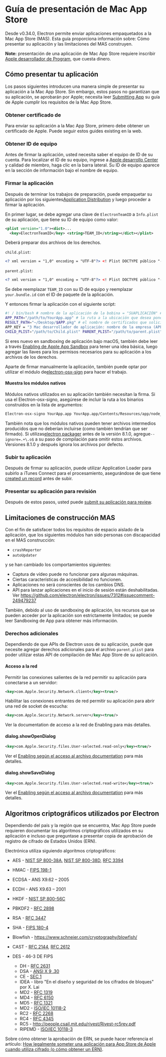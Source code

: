 # Guía de presentación de Mac App Store

Desde v0.34.0, Electron permite enviar aplicaciones empaquetados a la Mac App Store (MAS). Esta guía proporciona información sobre: Cómo presentar su aplicación y las limitaciones del MAS construyen.

**Note:** presentación de una aplicación de Mac App Store requiere inscribir [Apple desarrollador de Program](https://developer.apple.com/support/compare-memberships/), que cuesta dinero.

## Cómo presentar tu aplicación

Los pasos siguientes introducen una manera simple de presentar su aplicación a la Mac App Store. Sin embargo, estos pasos no garantizan que su aplicación, se aprobarán por Apple; necesita leer [Submitting App](https://developer.apple.com/library/mac/documentation/IDEs/Conceptual/AppDistributionGuide/SubmittingYourApp/SubmittingYourApp.html) su guía de Apple cumplir los requisitos de la Mac App Store.

### Obtener certificado de

Para enviar su aplicación a la Mac App Store, primero debe obtener un certificado de Apple. Puede seguir estos guides</a> existing en la web.</p> 

### Obtener ID de equipo

Antes de firmar la aplicación, usted necesita saber el equipo de ID de su cuenta. Para localizar el ID de su equipo, ingrese a [Apple desarrollo Center](https://developer.apple.com/account/) y calidad de miembro, haga clic en la barra lateral. Su ID de equipo aparece en la sección de información bajo el nombre de equipo.

### Firmar la aplicación

Después de terminar los trabajos de preparación, puede empaquetar su aplicación por los siguientes[Application Distribution](application-distribution.md) y luego proceder a firmar la aplicación.

En primer lugar, se debe agregar una clave de `ElectronTeamID` a `Info.plist` de su aplicación, que tiene su ID de equipo como valor:

```xml
<plist version="1.0"><dict>...
  <key>ElectronTeamID</key> <string>TEAM_ID</string></dict></plist>
```

Deberá preparar dos archivos de los derechos.

`child.plist`:

```xml
<? xml version = "1,0" encoding = "UTF-8"?> <! Plist DOCTYPE público "-//Apple//DTD PLIST 1.0 / / EN" "http://www.apple.com/DTDs/PropertyList-1.0.dtd" ><plist version="1.0"> <dict> <key>com.apple.security.app sandbox</key> <true/> <key>com.apple.security.inherit</key> <true/> </dict></plist>
```

`parent.plist`:

```xml
<? xml version = "1,0" encoding = "UTF-8"?> <! Plist DOCTYPE público "-//Apple//DTD PLIST 1.0 / / EN" "http://www.apple.com/DTDs/PropertyList-1.0.dtd" ><plist version="1.0"> <dict> <key>com.apple.security.app sandbox</key> <true/> <key>com.apple.security.application groups</key> <string>TEAM_ID.your.bundle.id</string> </dict></plist>
```

Se debe reemplazar `TEAM_ID` con su ID de equipo y reemplazar `your.bundle.id` con el ID de paquete de la aplicación.

Y entonces firmar la aplicación con el siguiente script:

```bash
#! / bin/bash # nombre de la aplicación de la bobina = "SUAPLICACIÓN" # la ruta de tu aplicación a firmar.
APP_PATH="/path/to/YourApp.app" # la ruta a la ubicación que desea poner el paquete firmado.
RESULT_PATH="~/Desktop/$APP.pkg" # el nombre de certificados que solicita.
APP_KEY = "3 Mac desarrollador de aplicación: nombre de la empresa (APPIDENTITY)" INSTALLER_KEY = "3ª fiesta Mac desarrollador instalador: empresa nombre (APPIDENTITY)" # la ruta de los archivos plist.
CHILD_PLIST="/path/to/Child.plist" PARENT_PLIST="/path/to/parent.plist" FRAMEWORKS_PATH = "$APP_KEY" "Marcos de contenidos de$APP_PATH" codiseño de la -s -f--codiseño de "$FRAMEWORKS_PATH/Electron marco Framework.framework/Versions/A/Electron" derechos "$CHILD_PLIST" "$APP_KEY" -s -f--los derechos "$CHILD_PLIST" "$FRAMEWORKS_PATH/Electron Framework.framework/Versions/A/Libraries/libffmpeg.dylib" codesign -s "$APP_KEY" -f--los derechos "$CHILD_PLIST" $FRAMEWORKS_PATH/Electron Framework.framework/" Codiseño de Versions/A/Libraries/libnode.dylib"-s"$APP_KEY"-f--los derechos"$CHILD_PLIST"" $FRAMEWORKS_PATH/Electron Framework.framework"codesign"$APP_KEY"-s -f--los derechos"$CHILD_PLIST""$FRAMEWORKS_PATH/$APP Helper.app/Contents/MacOS/$APP Helper"codiseño codesign de"$APP_KEY"-s -f--los derechos"$CHILD_PLIST"" $FRAMEWORKS_PATH/$APP Helper.app/"-s"$APP_KEY"-f--los derechos"$CHILD_PLIST "" $FRAMEWORKS_PATH/$APP auxiliar EH.app/Contents/MacOS/$APP auxiliar EH"codesign -s"$APP_KEY"-f--codiseño de derechos"$CHILD_PLIST""$FRAMEWORKS_PATH/$APP EH.app/ Helper""$APP_KEY"-s -f--los derechos"$CHILD_PLIST"" $FRAMEWORKS_PATH/$APP auxiliar NP.app/Contents/MacOS/$APP auxiliar NP"codesign -s"$APP_KEY"-f-- derechos "$CHILD_PLIST" "$FRAMEWORKS_PATH/$APP NP.app/ Helper" codesign "$APP_KEY" -s -f--codesign de derechos "$CHILD_PLIST" "$APP_PATH/contenido/MacOS/$APP" -s "$APP_KEY" -f--los derechos "$PARENT_PLIST" "$APP_PATH" productbuild - componente "$APP_PATH" /aplicaciones--firmar "$INSTALLER_KEY" "$RESULT_PATH"
```

Si eres nuevo en sandboxing de aplicación bajo macOS, también debe leer a través [Enabling de Apple App Sandbox](https://developer.apple.com/library/ios/documentation/Miscellaneous/Reference/EntitlementKeyReference/Chapters/EnablingAppSandbox.html) para tener una idea básica, luego agregar las llaves para los permisos necesarios para su aplicación a los archivos de los derechos.

Aparte de firmar manualmente la aplicación, también puede optar por utilizar el módulo de[electron-osx-sign](https://github.com/electron-userland/electron-osx-sign) para hacer el trabajo.

#### Muestra los módulos nativos

Módulos nativos utilizados en su aplicación también necesitan la firma. Si usa el Electron-osx-signo, asegúrese de incluir la ruta a los binarios construidos en la lista de argumentos:

```bash
Electron-osx-signo YourApp.app YourApp.app/Contents/Resources/app/node_modules/nativemodule/build/release/nativemodule
```

También nota que los módulos nativos pueden tener archivos intermedios producidos que no deberían incluirse (como también tendrían que ser firmado). Si utilizas[electron packager](https://github.com/electron-userland/electron-packager) antes de la versión 8.1.0, agregue`--ignore=.+\.o$` a su paso de compilación para omitir estos archivos. Versiones 8.1.0 y después ignora los archivos por defecto.

### Subir tu aplicación

Después de firmar su aplicación, puede utilizar Application Loader para subirlo a iTunes Connect para el procesamiento, asegurándose de que tiene [created un record](https://developer.apple.com/library/ios/documentation/LanguagesUtilities/Conceptual/iTunesConnect_Guide/Chapters/CreatingiTunesConnectRecord.html) antes de subir.

### Presentar su aplicación para revisión

Después de estos pasos, usted puede [submit su aplicación para review](https://developer.apple.com/library/ios/documentation/LanguagesUtilities/Conceptual/iTunesConnect_Guide/Chapters/SubmittingTheApp.html).

## Limitaciones de construcción MAS

Con el fin de satisfacer todos los requisitos de espacio aislado de la aplicación, que los siguientes módulos han sido personas con discapacidad en el MAS construcción:

* `crashReporter`
* `autoUpdater`

y se han cambiado los comportamientos siguientes:

* Captura de vídeo puede no funcionar para algunas máquinas.
* Ciertas características de accesibilidad no funcionen.
* Aplicaciones no será conscientes de los cambios DNS.
* API para lanzar aplicaciones en el inicio de sesión están deshabilitadas. Ver https://github.com/electron/electron/issues/7312#issuecomment-249479237

También, debido al uso de sandboxing de aplicación, los recursos que se pueden acceder por la aplicación son estrictamente limitados; se puede leer Sandboxing</a> de App para obtener más información.</p> 

### Derechos adicionales

Dependiendo de que APIs de Electron usos de su aplicación, puede que necesite agregar derechos adicionales para el archivo `parent.plist` para poder utilizar estas API de compilación de Mac App Store de su aplicación.

#### Acceso a la red

Permitir las conexiones salientes de la red permitir su aplicación para conectarse a un servidor:

```xml
<key>com.Apple.Security.Network.client</key><true/>
```

Habilitar las conexiones entrantes de red permitir su aplicación para abrir una red de socket de escucha:

```xml
<key>com.Apple.Security.Network.server</key><true/>
```

Ver la documentation</a> de acceso a la red de Enabling para más detalles.</p> 

#### dialog.showOpenDialog

```xml
<key>com.Apple.Security.files.User-selected.read-only</key><true/>
```

Ver el [Enabling según el acceso al archivo documentation](https://developer.apple.com/library/mac/documentation/Miscellaneous/Reference/EntitlementKeyReference/Chapters/EnablingAppSandbox.html#//apple_ref/doc/uid/TP40011195-CH4-SW6) para más detalles.

#### dialog.showSaveDialog

```xml
<key>com.Apple.Security.files.User-selected.read-write</key><true/>
```

Ver el [Enabling según el acceso al archivo documentation](https://developer.apple.com/library/mac/documentation/Miscellaneous/Reference/EntitlementKeyReference/Chapters/EnablingAppSandbox.html#//apple_ref/doc/uid/TP40011195-CH4-SW6) para más detalles.

## Algoritmos criptográficos utilizados por Electron

Dependiendo del país y la región que se encuentra, Mac App Store puede requieren documentar los algoritmos criptográficos utilizados en su aplicación e incluso que preguntase a presentar copia de aprobación de registro de cifrado de Estados Unidos (ERN).

Electrónica utiliza siguiendo algoritmos criptográficos:

* AES - [NIST SP 800-38A](http://csrc.nist.gov/publications/nistpubs/800-38a/sp800-38a.pdf), [NIST SP 800-38D](http://csrc.nist.gov/publications/nistpubs/800-38D/SP-800-38D.pdf), [RFC 3394](http://www.ietf.org/rfc/rfc3394.txt)
* HMAC - [FIPS 198-1](http://csrc.nist.gov/publications/fips/fips198-1/FIPS-198-1_final.pdf)
* ECDSA - ANS X9.62 – 2005
* ECDH - ANS X9.63 – 2001
* HKDF - [NIST SP 800-56C](http://csrc.nist.gov/publications/nistpubs/800-56C/SP-800-56C.pdf)
* PBKDF2 - [RFC 2898](https://tools.ietf.org/html/rfc2898)
* RSA - [RFC 3447](http://www.ietf.org/rfc/rfc3447)
* SHA - [FIPS 180-4](http://csrc.nist.gov/publications/fips/fips180-4/fips-180-4.pdf)
* Blowfish - https://www.schneier.com/cryptography/blowfish/
* CAST - [RFC 2144](https://tools.ietf.org/html/rfc2144), [RFC 2612](https://tools.ietf.org/html/rfc2612)
* DES - 46-3</a> DE FIPS</li> 
    
    * DH - [RFC 2631](https://tools.ietf.org/html/rfc2631)
    * DSA - [ANSI X 9 .30](http://webstore.ansi.org/RecordDetail.aspx?sku=ANSI+X9.30-1%3A1997)
    * CE - [SEC 1](http://www.secg.org/sec1-v2.pdf)
    * IDEA - libro "En el diseño y seguridad de los cifrados de bloques" por X. Lai
    * MD2 - [RFC 1319](http://tools.ietf.org/html/rfc1319)
    * MD4 - [RFC 6150](https://tools.ietf.org/html/rfc6150)
    * MD5 - [RFC 1321](https://tools.ietf.org/html/rfc1321)
    * MD2 - [ISO/IEC 10118-2](https://www.openssl.org/docs/manmaster/crypto/mdc2.html)
    * RC2 - [RFC 2268](https://tools.ietf.org/html/rfc2268)
    * RC4 - [RFC 4345](https://tools.ietf.org/html/rfc4345)
    * RC5 - http://people.csail.mit.edu/rivest/Rivest-rc5rev.pdf
    * RIPEMD - [ISO/IEC 10118-3](http://webstore.ansi.org/RecordDetail.aspx?sku=ISO%2FIEC%2010118-3:2004)</ul> 
    
    Sobre cómo obtener la aprobación de ERN, se puede hacer referencia el artículo: [How legalmente someter una aplicación para App Store de Apple cuando utiliza cifrado (o cómo obtener un ERN)](https://carouselapps.com/2015/12/15/legally-submit-app-apples-app-store-uses-encryption-obtain-ern/).